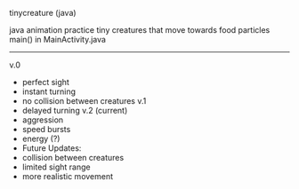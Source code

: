 tinycreature (java)

java animation practice
tiny creatures that move towards food particles
main() in MainActivity.java

-------
v.0
* perfect sight
* instant turning
* no collision between creatures
v.1
* delayed turning
v.2 (current)
* aggression
* speed bursts
* energy (?)
* Future Updates:
* collision between creatures
* limited sight range
* more realistic movement